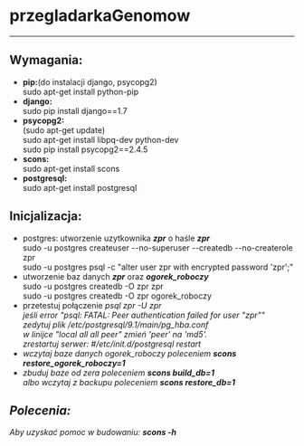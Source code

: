 # przegladarkaGenomow
<hr>
<h2>Wymagania:</h2>
<ul>
    <li>
        <b>pip:</b>(do instalacji django, psycopg2)<br>
        sudo apt-get install python-pip
    </li>
    <li>
        <b>django:</b><br>
        sudo pip install django==1.7
    </li>
    <li>
        <b>psycopg2:</b> <br>
        (sudo apt-get update) <br>
        sudo apt-get install libpq-dev python-dev <br>
        sudo pip install psycopg2==2.4.5
    </li>
    <li>
        <b>scons:</b> <br>
        sudo apt-get install scons <br>
    </li>
    <li>
        <b>postgresql:</b> <br>
        sudo apt-get install postgresql <br>
    </li>
</ul>

<h2>Inicjalizacja:</h2>
<ul>
    <li>
        postgres: utworzenie uzytkownika <i><b>zpr</b></i>
        o haśle <i><b>zpr</b></i> <br>
        sudo -u postgres createuser --no-superuser --createdb --no-createrole zpr <br>
        sudo -u postgres psql -c "alter user zpr with encrypted password 'zpr';"        
    </li>
    <li>
        utworzenie baz danych <i><b>zpr</b></i> oraz <i><b>ogorek_roboczy</b></i> <br>
        sudo -u postgres createdb -O zpr zpr <br>
        sudo -u postgres createdb -O zpr ogorek_roboczy
    </li>
    <li>
        przetestuj połączenie <i>psql zpr -U zpr <i/><br>
        <i>
            jeśli error "psql: FATAL:  Peer authentication failed for user "zpr""<br>
            zedytuj plik /etc/postgresql/9.1/main/pg_hba.conf <br>
            w linijce "local all all peer" zmień 'peer' na 'md5'. <br>
            zrestartuj serwer:  #/etc/init.d/postgresql restart
        </i>
    </li>
    <li>
        wczytaj baze danych ogorek_roboczy poleceniem <b><i>scons restore_ogorek_roboczy=1</i></b>
    </li>
    <li>
        zbuduj baze od zera poleceniem <b><i>scons build_db=1</i></b> <br>
        albo wczytaj z backupu poleceniem <b><i>scons restore_db=1</i></b> 
    </li>
</ul>

<h2>Polecenia:</h2>
Aby uzyskać pomoc w budowaniu:  <b><i>scons -h</i></b>